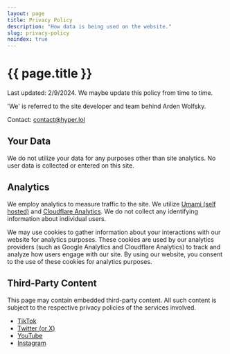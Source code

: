 ```yaml
---
layout: page
title: Privacy Policy
description: "How data is being used on the website."
slug: privacy-policy
noindex: true
---
```

# {{ page.title }}
<p>Last updated: 2/9/2024. We maybe update this policy from time to time.</p>
<p>'We' is referred to the site developer and team behind Arden Wolfsky.</p>
<p>Contact: <a href="mailto:contact@hyper.lol">contact@hyper.lol</a></p>

## Your Data
<p>We do not utilize your data for any purposes other than site analytics. No user data is collected or entered on this site.</p>

## Analytics
<p>We employ analytics to measure traffic to the site. We utilize <a href="https://umami.is/privacy">Umami (self hosted)</a> and <a href="https://www.cloudflare.com/privacypolicy/">Cloudflare Analytics</a>. We do not collect any identifying information about individual users.</p>

<p>We may use cookies to gather information about your interactions with our website for analytics purposes. These cookies are used by our analytics providers (such as Google Analytics and Cloudflare Analytics) to track and analyze how users engage with our site. By using our website, you consent to the use of these cookies for analytics purposes.</p>

## Third-Party Content
<p>This page may contain embedded third-party content. All such content is subject to the respective privacy policies of the services involved.</p>
<ul>
<li><a href="https://www.tiktok.com/legal/page/us/privacy-policy/en">TikTok</a></li>
<li><a href="https://twitter.com/en/privacy">Twitter (or X)</a></li>
<li><a href="https://policies.google.com/privacy">YouTube</a></li>
<li><a href="https://help.instagram.com/155833707900388">Instagram</a></li>
</ul>